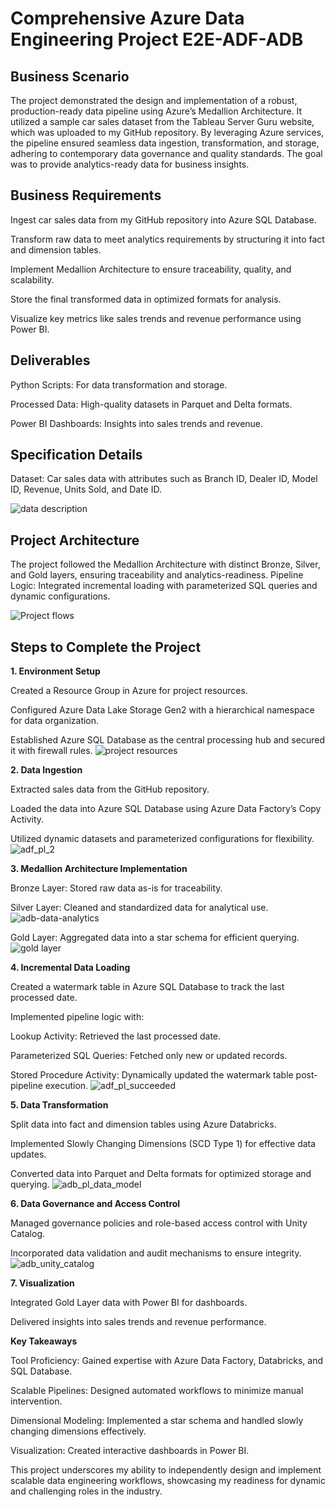 # **Comprehensive Azure Data Engineering Project E2E-ADF-ADB**

## **Business Scenario**

The project demonstrated the design and implementation of a robust, production-ready data pipeline using Azure’s Medallion Architecture. It utilized a sample car sales dataset from the Tableau Server Guru website, which was uploaded to my GitHub repository. By leveraging Azure services, the pipeline ensured seamless data ingestion, transformation, and storage, adhering to contemporary data governance and quality standards. The goal was to provide analytics-ready data for business insights.

## **Business Requirements**

Ingest car sales data from my GitHub repository into Azure SQL Database.

Transform raw data to meet analytics requirements by structuring it into fact and dimension tables.

Implement Medallion Architecture to ensure traceability, quality, and scalability.

Store the final transformed data in optimized formats for analysis.

Visualize key metrics like sales trends and revenue performance using Power BI.

## **Deliverables**

Python Scripts: For data transformation and storage.

Processed Data: High-quality datasets in Parquet and Delta formats.

Power BI Dashboards: Insights into sales trends and revenue.

## **Specification Details**

Dataset: Car sales data with attributes such as Branch ID, Dealer ID, Model ID, Revenue, Units Sold, and Date ID.

![data description](https://github.com/user-attachments/assets/6ff7a295-62c9-4ad1-b00c-5544cd64607f)

## **Project Architecture**

The project followed the Medallion Architecture with distinct Bronze, Silver, and Gold layers, ensuring traceability and analytics-readiness.
Pipeline Logic: Integrated incremental loading with parameterized SQL queries and dynamic configurations.

![Project flows](https://github.com/user-attachments/assets/da68a311-7a72-441c-9b9f-b65a753854bb)


## **Steps to Complete the Project**

**1. Environment Setup**

Created a Resource Group in Azure for project resources.

Configured Azure Data Lake Storage Gen2 with a hierarchical namespace for data organization.

Established Azure SQL Database as the central processing hub and secured it with firewall rules.
![project resources](https://github.com/user-attachments/assets/bd6dc041-5dc2-4201-94cd-fc0c0ad0387f)


**2. Data Ingestion**

Extracted sales data from the GitHub repository.

Loaded the data into Azure SQL Database using Azure Data Factory’s Copy Activity.

Utilized dynamic datasets and parameterized configurations for flexibility.
![adf_pl_2](https://github.com/user-attachments/assets/d4f3b894-1174-4257-8012-138ebd4ca252)


**3. Medallion Architecture Implementation**

Bronze Layer: Stored raw data as-is for traceability.

Silver Layer: Cleaned and standardized data for analytical use.
![adb-data-analytics](https://github.com/user-attachments/assets/9a871fb6-327e-43c8-aae5-301996eb9281)


Gold Layer: Aggregated data into a star schema for efficient querying.
![gold layer](https://github.com/user-attachments/assets/3a1afa1e-ca0d-4aa9-8dcc-308426f6234b)


**4. Incremental Data Loading**

Created a watermark table in Azure SQL Database to track the last processed date.

Implemented pipeline logic with:

Lookup Activity: Retrieved the last processed date.

Parameterized SQL Queries: Fetched only new or updated records.

Stored Procedure Activity: Dynamically updated the watermark table post-pipeline execution.
![adf_pl_succeeded](https://github.com/user-attachments/assets/44a97126-31ca-4019-a8d7-87d671a11507)


**5. Data Transformation**

Split data into fact and dimension tables using Azure Databricks.

Implemented Slowly Changing Dimensions (SCD Type 1) for effective data updates.

Converted data into Parquet and Delta formats for optimized storage and querying.
![adb_pl_data_model](https://github.com/user-attachments/assets/76edcb70-2bc6-474c-a76c-1f02ab5f7e36)


**6. Data Governance and Access Control**

Managed governance policies and role-based access control with Unity Catalog.

Incorporated data validation and audit mechanisms to ensure integrity.
![adb_unity_catalog](https://github.com/user-attachments/assets/f2308b2f-ae4e-487f-afb3-23a51966b955)


**7. Visualization**

Integrated Gold Layer data with Power BI for dashboards.

Delivered insights into sales trends and revenue performance.

**Key Takeaways**

Tool Proficiency: Gained expertise with Azure Data Factory, Databricks, and SQL Database.

Scalable Pipelines: Designed automated workflows to minimize manual intervention.

Dimensional Modeling: Implemented a star schema and handled slowly changing dimensions effectively.

Visualization: Created interactive dashboards in Power BI.

This project underscores my ability to independently design and implement scalable data engineering workflows, showcasing my readiness for dynamic and challenging roles in the industry.
